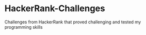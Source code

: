 # HackerRank-Challenges
Challenges from HackerRank that proved challenging and tested my programming skills
